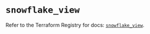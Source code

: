 # `snowflake_view`

Refer to the Terraform Registry for docs: [`snowflake_view`](https://registry.terraform.io/providers/snowflakedb/snowflake/2.1.0/docs/resources/view).
